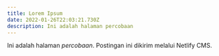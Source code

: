 ```yaml
---
title: Lorem Ipsum
date: 2022-01-26T22:03:21.730Z
description: Ini adalah halaman percobaan
---
```

Ini adalah halaman *percobaan*. Postingan ini dikirim melalui Netlify CMS.